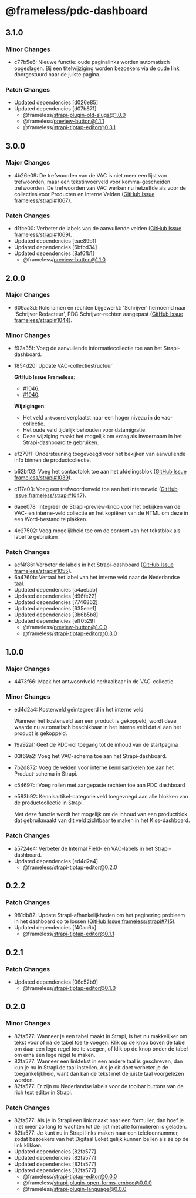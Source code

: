 # @frameless/pdc-dashboard

## 3.1.0

### Minor Changes

- c77b5e6: Nieuwe functie: oude paginalinks worden automatisch opgeslagen. Bij een titelwijziging worden bezoekers via de oude link doorgestuurd naar de juiste pagina.

### Patch Changes

- Updated dependencies [d026e85]
- Updated dependencies [d07b871]
  - @frameless/strapi-plugin-old-slugs@1.0.0
  - @frameless/preview-button@1.1.1
  - @frameless/strapi-tiptap-editor@0.3.1

## 3.0.0

### Major Changes

- 4b26e09: De trefwoorden van de VAC is niet meer een lijst van trefwoorden, maar een tekstinvoerveld voor komma-gescheiden trefwoorden. De trefwoorden van VAC werken nu hetzelfde als voor de collecties voor Producten en Interne Velden ([GitHub Issue frameless/strapi#1067](https://github.com/frameless/strapi/issues/1067)).

### Patch Changes

- d1fce00: Verbeter de labels van de aanvullende velden ([GitHub Issue frameless/strapi#1069](https://github.com/frameless/strapi/issues/1069)).
- Updated dependencies [eae89b1]
- Updated dependencies [6bfbd34]
- Updated dependencies [8af6fb1]
  - @frameless/preview-button@1.1.0

## 2.0.0

### Major Changes

- 609aa3d: Rolenamen en rechten bijgewerkt: 'Schrijver' hernoemd naar 'Schrijver Redacteur', PDC Schrijver-rechten aangepast ([GitHub Issue frameless/strapi#1044](https://github.com/frameless/strapi/issues/1044)).

### Minor Changes

- f92a35f: Voeg de aanvullende informatiecollectie toe aan het Strapi-dashboard.
- 1854d20: Update VAC-collectiestructuur

  **GitHub Issue Frameless**:

  - [#1046](https://github.com/frameless/strapi/issues/1046).
  - [#1040](https://github.com/frameless/strapi/issues/1040).

  **Wijzigingen**:

  - Het veld `antwoord` verplaatst naar een hoger niveau in de vac-collectie.
  - Het oude veld tijdelijk behouden voor datamigratie.
  - Deze wijziging maakt het mogelijk om `vraag` als invoernaam in het Strapi-dashboard te gebruiken.

- ef279f1: Ondersteuning toegevoegd voor het bekijken van aanvullende info binnen de productcollectie.
- b62bf02: Voeg het contactblok toe aan het afdelingsblok ([GitHub Issue frameless/strapi#1039](https://github.com/frameless/strapi/issues/1039)).
- c117e03: Voeg een trefwoordenveld toe aan het interneveld ([GitHub Issue frameless/strapi#1047](https://github.com/frameless/strapi/issues/1047)).
- 6aee078: Integreer de Strapi-preview-knop voor het bekijken van de VAC- en interne-veld collectie en het kopiëren van de HTML om deze in een Word-bestand te plakken.
- 4e27502: Voeg mogelijkheid toe om de content van het tekstblok als label te gebruiken

### Patch Changes

- acf4f86: Verbeter de labels in het Strapi-dashboard ([GitHub Issue frameless/strapi#1055](https://github.com/frameless/strapi/issues/1055)).
- 6a4760b: Vertaal het label van het interne veld naar de Nederlandse taal.
- Updated dependencies [a4aebab]
- Updated dependencies [d96fe22]
- Updated dependencies [7746862]
- Updated dependencies [635eae1]
- Updated dependencies [3b6b5b8]
- Updated dependencies [eff0529]
  - @frameless/preview-button@1.0.0
  - @frameless/strapi-tiptap-editor@0.3.0

## 1.0.0

### Major Changes

- 4473f66: Maak het antwoordveld herhaalbaar in de VAC-collectie

### Minor Changes

- ed4d2a4: Kostenveld geïntegreerd in het interne veld

  Wanneer het kostenveld aan een product is gekoppeld, wordt deze waarde nu automatisch beschikbaar in het interne veld dat al aan het product is gekoppeld.

- 19a92a1: Geef de PDC-rol toegang tot de inhoud van de startpagina
- 03f69a2: Voeg het VAC-schema toe aan het Strapi-dashboard.
- 7b2d872: Voeg de velden voor interne kennisartikelen toe aan het Product-schema in Strapi.
- c54697c: Voeg rollen met aangepaste rechten toe aan PDC dashboard
- e583b92: Kennisartikel-categorie veld toegevoegd aan alle blokken van de productcollectie in Strapi.

  Met deze functie wordt het mogelijk om de inhoud van een productblok dat gebruikmaakt van dit veld zichtbaar te maken in het Kiss-dashboard.

### Patch Changes

- a5724e4: Verbeter de Internal Field- en VAC-labels in het Strapi-dashboard.
- Updated dependencies [ed4d2a4]
  - @frameless/strapi-tiptap-editor@0.2.0

## 0.2.2

### Patch Changes

- 981db82: Update Strapi-afhankelijkheden om het paginering probleem in het dashboard op te lossen ([GitHub Issue frameless/strapi#715](https://github.com/frameless/strapi/issues/715)).
- Updated dependencies [f40ac6b]
  - @frameless/strapi-tiptap-editor@0.1.1

## 0.2.1

### Patch Changes

- Updated dependencies [06c52b9]
  - @frameless/strapi-tiptap-editor@0.1.0

## 0.2.0

### Minor Changes

- 82fa577: Wanneer je een tabel maakt in Strapi, is het nu makkelijker om tekst voor of na de tabel toe te voegen. Klik op de knop boven de tabel om daar een lege regel toe te voegen, of klik op de knop onder de tabel om erna een lege regel te maken.
- 82fa577: Wanneer een linktekst in een andere taal is geschreven, dan kun je nu in Strapi de taal instellen. Als je dit doet verbeter je de toegankelijkheid, want dan kan de tekst met de juiste taal voorgelezen worden.
- 82fa577: Er zijn nu Nederlandse labels voor de toolbar buttons van de rich text editor in Strapi.

### Patch Changes

- 82fa577: Als je in Strapi een link maakt naar een formulier, dan hoef je niet meer zo lang te wachten tot de lijst met alle formulieren is geladen.
- 82fa577: Je kunt nu in Strapi links maken naar een telefoonnummer, zodat bezoekers van het Digitaal Loket gelijk kunnen bellen als ze op de link klikken.
- Updated dependencies [82fa577]
- Updated dependencies [82fa577]
- Updated dependencies [82fa577]
- Updated dependencies [82fa577]
  - @frameless/strapi-tiptap-editor@0.0.0
  - @frameless/strapi-plugin-open-forms-embed@0.0.0
  - @frameless/strapi-plugin-language@0.0.0
